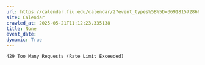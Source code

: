 ```yaml
---
url: https://calendar.fiu.edu/calendar/2?event_types%5B%5D=36918157286658
site: Calendar
crawled_at: 2025-05-21T11:12:23.335138
title: None
event_date: 
dynamic: True
---
```


```
429 Too Many Requests (Rate Limit Exceeded)

```

